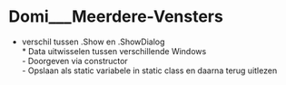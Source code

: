 # Domi___Meerdere-Vensters

* verschil tussen .Show en .ShowDialog 
<br>* Data uitwisselen tussen verschillende Windows
<br>      - Doorgeven via constructor
<br>      - Opslaan als static variabele in static class en daarna terug uitlezen

